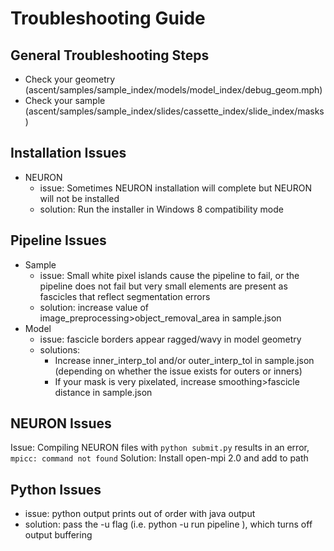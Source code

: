 # Troubleshooting Guide

## General Troubleshooting Steps
- Check your geometry (ascent/samples/sample_index/models/model_index/debug_geom.mph)
- Check your sample (ascent/samples/sample_index/slides/cassette_index/slide_index/masks)

## Installation Issues
- NEURON
    - issue: Sometimes NEURON installation will complete but NEURON will not be installed
    - solution: Run the installer in Windows 8 compatibility mode

## Pipeline Issues
- Sample
    - issue: Small white pixel islands cause the pipeline to fail, or the pipeline does not fail but very small elements are present as fascicles that reflect segmentation errors
    - solution: increase value of image_preprocessing>object_removal_area in sample.json
- Model
    - issue: fascicle borders appear ragged/wavy in model geometry
    - solutions:
        - Increase inner_interp_tol and/or outer_interp_tol in  sample.json (depending on whether the issue exists for outers or inners)
        - If your mask is very pixelated, increase smoothing>fascicle distance in sample.json

## NEURON Issues
Issue: Compiling NEURON files with `python submit.py` results in an error, `mpicc: command not found`
Solution: Install open-mpi 2.0 and add to path

## Python Issues
- issue: python output prints out of order with java output
- solution: pass the -u flag (i.e. python -u run pipeline <run indices>), which turns off output buffering
